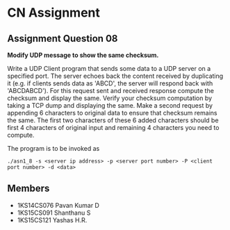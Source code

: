 # CN Assignment

## Assignment Question 08
**Modify UDP message to show the same checksum.**

Write a UDP Client program that sends some data to a UDP server on a specified port. The server echoes back the content received by duplicating it (e.g. if clients sends data as 'ABCD', the server will respond back with 'ABCDABCD'). For this  request sent and received response compute the checksum and display the same.  Verify your checksum computation by taking a TCP dump and displaying the same. Make a second request by appending 6 characters to original data to ensure that checksum remains the same. The first two characters of these 6 added characters should be first 4 characters of original input and remaining 4 characters you need to compute.

The program is to be invoked as

`./asn1_8 -s <server ip address> -p <server port number> -P <client port number> -d <data>`


## Members
- 1KS14CS076 Pavan Kumar D
- 1KS15CS091 Shanthanu S
- 1KS15CS121 Yashas H.R.
